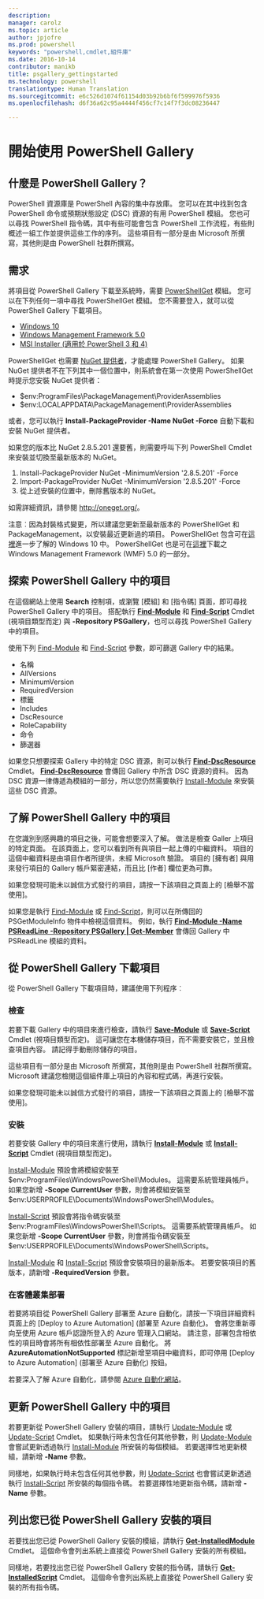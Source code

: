 ```yaml
---
description: 
manager: carolz
ms.topic: article
author: jpjofre
ms.prod: powershell
keywords: "powershell,cmdlet,組件庫"
ms.date: 2016-10-14
contributor: manikb
title: psgallery_gettingstarted
ms.technology: powershell
translationtype: Human Translation
ms.sourcegitcommit: e6c526d1074f61154d03b92b6bf6f599976f5936
ms.openlocfilehash: d6f36a62c95a4444f456cf7c14f7f3dc08236447

---
```


# 開始使用 PowerShell Gallery

## 什麼是 PowerShell Gallery？

PowerShell 資源庫是 PowerShell 內容的集中存放庫。
您可以在其中找到包含 PowerShell 命令或預期狀態設定 (DSC) 資源的有用 PowerShell 模組。 您也可以尋找 PowerShell 指令碼，其中有些可能會包含 PowerShell 工作流程，有些則概述一組工作並提供這些工作的序列。
這些項目有一部分是由 Microsoft 所撰寫，其他則是由 PowerShell 社群所撰寫。

## 需求

將項目從 PowerShell Gallery 下載至系統時，需要 [PowerShellGet](http://go.microsoft.com/fwlink/?LinkID=760387&clcid=0x409) 模組。 您可以在下列任何一項中尋找 PowerShellGet 模組。 您不需要登入，就可以從 PowerShell Gallery 下載項目。

-   [Windows 10](http://go.microsoft.com/fwlink/?LinkID=624830&clcid=0x409)
-   [Windows Management Framework 5.0](http://go.microsoft.com/fwlink/?LinkId=398175)
-   [MSI Installer (適用於 PowerShell 3 和 4)](http://go.microsoft.com/fwlink/?LinkID=746217&clcid=0x409)

PowerShellGet 也需要 [NuGet 提供者](http://go.microsoft.com/fwlink/?LinkId=722208)，才能處理 PowerShell Gallery。 如果 NuGet 提供者不在下列其中一個位置中，則系統會在第一次使用 PowerShellGet 時提示您安裝 NuGet 提供者：

-   $env:ProgramFiles\\PackageManagement\\ProviderAssemblies
-   $env:LOCALAPPDATA\\PackageManagement\\ProviderAssemblies

或者，您可以執行 **Install-PackageProvider -Name NuGet -Force** 自動下載和安裝 NuGet 提供者。

  
如果您的版本比 NuGet 2.8.5.201 還要舊，則需要呼叫下列 PowerShell Cmdlet 來安裝並切換至最新版本的 NuGet。

1.  Install-PackageProvider NuGet -MinimumVersion '2.8.5.201' -Force
2.  Import-PackageProvider NuGet -MinimumVersion '2.8.5.201' -Force
3.  從上述安裝的位置中，刪除舊版本的 NuGet。

如需詳細資訊，請參閱 <http://oneget.org/>。

  
注意︰因為封裝格式變更，所以建議您更新至最新版本的 PowerShellGet 和 PackageManagement，以安裝最近更新過的項目。 PowerShellGet 包含可在[這裡](http://go.microsoft.com/fwlink/?LinkID=624830&clcid=0x409)進一步了解的 Windows 10 中。
PowerShellGet 也是可在[這裡](http://go.microsoft.com/fwlink/?LinkId=398175)下載之 Windows Management Framework (WMF) 5.0 的一部分。

## 探索 PowerShell Gallery 中的項目

在這個網站上使用 **Search** 控制項，或瀏覽 [模組] 和 [指令碼] 頁面，即可尋找 PowerShell Gallery 中的項目。 搭配執行 [**Find-Module**](http://go.microsoft.com/fwlink/?LinkID=760387&clcid=0x409) 和 [**Find-Script**](http://go.microsoft.com/fwlink/?LinkID=760387&clcid=0x409) Cmdlet (視項目類型而定) 與 **-Repository PSGallery**，也可以尋找 PowerShell Gallery 中的項目。

使用下列 [Find-Module](http://go.microsoft.com/fwlink/?LinkID=760387&clcid=0x409) 和 [Find-Script](http://go.microsoft.com/fwlink/?LinkID=760387&clcid=0x409) 參數，即可篩選 Gallery 中的結果。

- 名稱
- AllVersions
- MinimumVersion
- RequiredVersion
- 標籤
- Includes
- DscResource
- RoleCapability
- 命令
- 篩選器

如果您只想要探索 Gallery 中的特定 DSC 資源，則可以執行 [**Find-DscResource**](http://go.microsoft.com/fwlink/?LinkID=760387&clcid=0x409) Cmdlet。
[**Find-DscResource**](http://go.microsoft.com/fwlink/?LinkID=760387&clcid=0x409) 會傳回 Gallery 中所含 DSC 資源的資料。 因為 DSC 資源一律傳遞為模組的一部分，所以您仍然需要執行 [Install-Module](http://go.microsoft.com/fwlink/?LinkID=760387&clcid=0x409) 來安裝這些 DSC 資源。

## 了解 PowerShell Gallery 中的項目

在您識別到感興趣的項目之後，可能會想要深入了解。 做法是檢查 Galler 上項目的特定頁面。 在該頁面上，您可以看到所有與項目一起上傳的中繼資料。 項目的這個中繼資料是由項目作者所提供，未經 Microsoft 驗證。 項目的 [擁有者] 與用來發行項目的 Gallery 帳戶緊密連結，而且比 [作者] 欄位更為可靠。

如果您發現可能未以誠信方式發行的項目，請按一下該項目之頁面上的 [檢舉不當使用]。

如果您是執行 [Find-Module](http://go.microsoft.com/fwlink/?LinkID=760387&clcid=0x409) 或 [Find-Script](http://go.microsoft.com/fwlink/?LinkID=760387&clcid=0x409)，則可以在所傳回的 PSGetModuleInfo 物件中檢視這個資料。 例如，執行 [**Find-Module -Name PSReadLine -Repository PSGallery | Get-Member**](http://go.microsoft.com/fwlink/?LinkID=760387&clcid=0x409) 會傳回 Gallery 中 PSReadLine 模組的資料。

## 從 PowerShell Gallery 下載項目

從 PowerShell Gallery 下載項目時，建議使用下列程序︰

### 檢查

若要下載 Gallery 中的項目來進行檢查，請執行 [**Save-Module**](http://go.microsoft.com/fwlink/?LinkID=760387&clcid=0x409) 或 [**Save-Script**](http://go.microsoft.com/fwlink/?LinkID=760387&clcid=0x409) Cmdlet (視項目類型而定)。 這可讓您在本機儲存項目，而不需要安裝它，並且檢查項目內容。 請記得手動刪除儲存的項目。

這些項目有一部分是由 Microsoft 所撰寫，其他則是由 PowerShell 社群所撰寫。 Microsoft 建議您檢閱這個組件庫上項目的內容和程式碼，再進行安裝。

如果您發現可能未以誠信方式發行的項目，請按一下該項目之頁面上的 [檢舉不當使用]。

### 安裝

若要安裝 Gallery 中的項目來進行使用，請執行 [**Install-Module**](http://go.microsoft.com/fwlink/?LinkID=760387&clcid=0x409) 或 [**Install-Script**](http://go.microsoft.com/fwlink/?LinkID=760387&clcid=0x409) Cmdlet (視項目類型而定)。

[Install-Module](http://go.microsoft.com/fwlink/?LinkID=760387&clcid=0x409) 預設會將模組安裝至 $env:ProgramFiles\\WindowsPowerShell\\Modules。 這需要系統管理員帳戶。 如果您新增 **-Scope CurrentUser** 參數，則會將模組安裝至 $env:USERPROFILE\\Documents\\WindowsPowerShell\\Modules。

[Install-Script](http://go.microsoft.com/fwlink/?LinkID=760387&clcid=0x409) 預設會將指令碼安裝至 $env:ProgramFiles\\WindowsPowerShell\\Scripts。 這需要系統管理員帳戶。 如果您新增 **-Scope CurrentUser** 參數，則會將指令碼安裝至 $env:USERPROFILE\\Documents\\WindowsPowerShell\\Scripts。

[Install-Module](http://go.microsoft.com/fwlink/?LinkID=760387&clcid=0x409) 和 [Install-Script](http://go.microsoft.com/fwlink/?LinkID=760387&clcid=0x409) 預設會安裝項目的最新版本。 若要安裝項目的舊版本，請新增 **-RequiredVersion** 參數。

### 在客體叢集部署

若要將項目從 PowerShell Gallery 部署至 Azure 自動化，請按一下項目詳細資料頁面上的 [Deploy to Azure Automation] (部署至 Azure 自動化)。 會將您重新導向至使用 Azure 帳戶認證所登入的 Azure 管理入口網站。 請注意，部署包含相依性的項目時會將所有相依性部署至 Azure 自動化。 將 **AzureAutomationNotSupported** 標記新增至項目中繼資料，即可停用 [Deploy to Azure Automation] (部署至 Azure 自動化) 按鈕。

若要深入了解 Azure 自動化，請參閱 [Azure 自動化網站](http://azure.microsoft.com/en-us/services/automation/)。

## 更新 PowerShell Gallery 中的項目

若要更新從 PowerShell Gallery 安裝的項目，請執行 [Update-Module](http://go.microsoft.com/fwlink/?LinkID=760387&clcid=0x409) 或 [Update-Script](http://go.microsoft.com/fwlink/?LinkID=760387&clcid=0x409) Cmdlet。 如果執行時未包含任何其他參數，則 [Update-Module](http://go.microsoft.com/fwlink/?LinkID=760387&clcid=0x409) 會嘗試更新透過執行 [Install-Module](http://go.microsoft.com/fwlink/?LinkID=760387&clcid=0x409) 所安裝的每個模組。
若要選擇性地更新模組，請新增 **-Name** 參數。

同樣地，如果執行時未包含任何其他參數，則 [Update-Script](http://go.microsoft.com/fwlink/?LinkID=760387&clcid=0x409) 也會嘗試更新透過執行 [Install-Script](http://go.microsoft.com/fwlink/?LinkID=760387&clcid=0x409) 所安裝的每個指令碼。
若要選擇性地更新指令碼，請新增 **-Name** 參數。

## 列出您已從 PowerShell Gallery 安裝的項目

若要找出您已從 PowerShell Gallery 安裝的模組，請執行 [**Get-InstalledModule**](http://go.microsoft.com/fwlink/?LinkID=760387&clcid=0x409) Cmdlet。 這個命令會列出系統上直接從 PowerShell Gallery 安裝的所有模組。

同樣地，若要找出您已從 PowerShell Gallery 安裝的指令碼，請執行 [**Get-InstalledScript**](http://go.microsoft.com/fwlink/?LinkID=760387&clcid=0x409) Cmdlet。 這個命令會列出系統上直接從 PowerShell Gallery 安裝的所有指令碼。




<!--HONumber=Oct16_HO2-->


